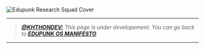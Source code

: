<img src="../../assets/edupunk-os-research@2x.png" srcset="../../assets/edupunk-os-research@1x.png 1x, ../../assets/edupunk-os-research@2x.png 2x" alt="Edupunk Research Squad Cover">

---

> _**[@KHTHONDEV:](https://github.com/khthondev)** This page is under developement. You can go back to **[EDUPUNK OS MANIFESTO](../main/MANIFESTO.md)**_

---